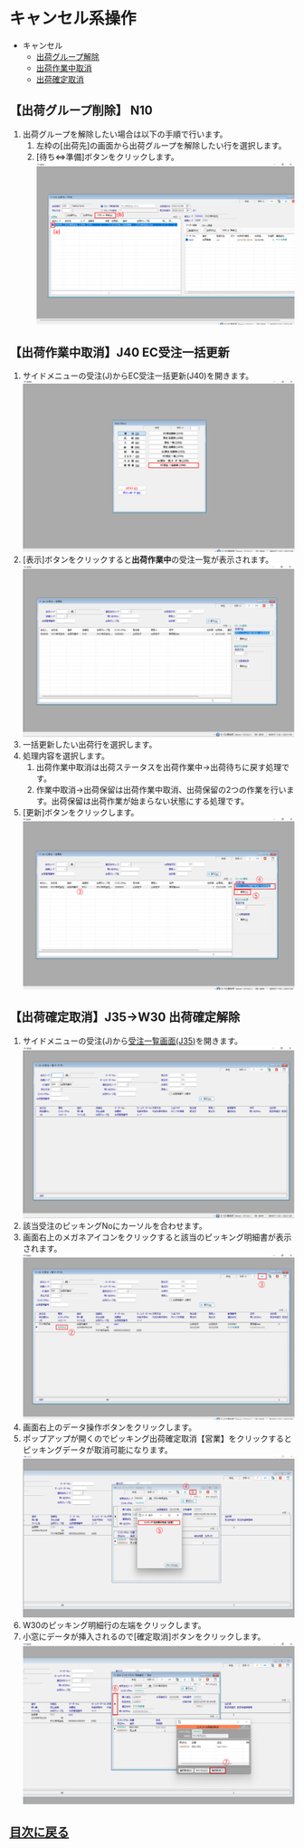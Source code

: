 # キャンセル系操作
- キャンセル
  - [出荷グループ解除](#出荷グループ削除-n10)
  - [出荷作業中取消](#j35-ec受注一覧-オーダー別)
  - [出荷確定取消](#出荷確定取消j35w30-出荷確定解除)


## 【出荷グループ削除】 N10
1. 出荷グループを解除したい場合は以下の手順で行います。
    1.  左枠の[出荷先]の画面から出荷グループを解除したい行を選択します。
    2.  [待ち⇔準備]ボタンをクリックします。![出荷グループ削除](/img/Cancel/N10_ShippingGroupDelete.png)


## 【出荷作業中取消】J40 EC受注一括更新
1. サイドメニューの受注(J)からEC受注一括更新(J40)を開きます。![J40メニュー](/img/Cancel/J40_Menu.png)
2. [表示]ボタンをクリックすると**出荷作業中**の受注一覧が表示されます。![J40初期画面](/img/Cancel/J40_Default.png)
3. 一括更新したい出荷行を選択します。
4. 処理内容を選択します。
   1. 出荷作業中取消は出荷ステータスを出荷作業中→出荷待ちに戻す処理です。
   2. 作業中取消→出荷保留は出荷作業中取消、出荷保留の2つの作業を行います。出荷保留は出荷作業が始まらない状態にする処理です。
5. [更新]ボタンをクリックします。![J40更新画面](/img/Cancel/J40_Update.png)

## 【出荷確定取消】J35→W30 出荷確定解除
1. サイドメニューの受注(J)から[受注一覧画面(J35)](/ECOrder.md#j35-ec受注一覧-オーダー別)を開きます。![J35メニュー](/img/Cancel/J35_Default.png)
2. 該当受注のピッキングNoにカーソルを合わせます。
3. 画面右上のメガネアイコンをクリックすると該当のピッキング明細書が表示されます。 ![J35からJ33の画面](/img/Cancel/J35_W30_ShipFixDelete.png)
4. 画面右上のデータ操作ボタンをクリックします。
5. ポップアップが開くのでピッキング出荷確定取消【営業】をクリックするとピッキングデータが取消可能になります。![ピッキング編集準備](/img/Cancel/W30_UpdatePrepare.png)
6. W30のピッキング明細行の左端をクリックします。
7. 小窓にデータが挿入されるので[確定取消]ボタンをクリックします。![出荷確定取消](/img/Cancel/W30_ShipFixDelete.png)


## [目次に戻る](index.md#目次)